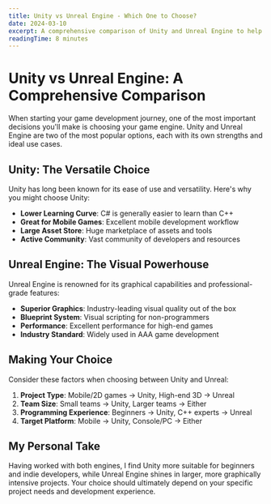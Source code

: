 ```yaml
---
title: Unity vs Unreal Engine - Which One to Choose?
date: 2024-03-10
excerpt: A comprehensive comparison of Unity and Unreal Engine to help you choose the right game engine for your project.
readingTime: 8 minutes
---
```


# Unity vs Unreal Engine: A Comprehensive Comparison

When starting your game development journey, one of the most important decisions you'll make is choosing your game engine. Unity and Unreal Engine are two of the most popular options, each with its own strengths and ideal use cases.

## Unity: The Versatile Choice

Unity has long been known for its ease of use and versatility. Here's why you might choose Unity:

- **Lower Learning Curve**: C# is generally easier to learn than C++
- **Great for Mobile Games**: Excellent mobile development workflow
- **Large Asset Store**: Huge marketplace of assets and tools
- **Active Community**: Vast community of developers and resources

## Unreal Engine: The Visual Powerhouse

Unreal Engine is renowned for its graphical capabilities and professional-grade features:

- **Superior Graphics**: Industry-leading visual quality out of the box
- **Blueprint System**: Visual scripting for non-programmers
- **Performance**: Excellent performance for high-end games
- **Industry Standard**: Widely used in AAA game development

## Making Your Choice

Consider these factors when choosing between Unity and Unreal:

1. **Project Type**: Mobile/2D games → Unity, High-end 3D → Unreal
2. **Team Size**: Small teams → Unity, Larger teams → Either
3. **Programming Experience**: Beginners → Unity, C++ experts → Unreal
4. **Target Platform**: Mobile → Unity, Console/PC → Either

## My Personal Take

Having worked with both engines, I find Unity more suitable for beginners and indie developers, while Unreal Engine shines in larger, more graphically intensive projects. Your choice should ultimately depend on your specific project needs and development experience. 